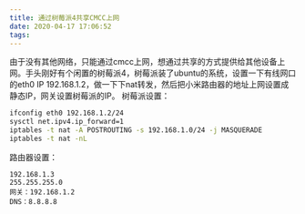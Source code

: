 ```yaml
---
title: 通过树莓派4共享CMCC上网
date: 2020-04-17 17:06:52
tags:
---
```


由于没有其他网络，只能通过cmcc上网，想通过共享的方式提供给其他设备上网。手头刚好有个闲置的树莓派4，树莓派装了ubuntu的系统，设置一下有线网口的eth0 IP 192.168.1.2，做一下下nat转发，然后把小米路由器的地址上网设置成静态IP，网关设置树莓派的IP。
树莓派设置：

```sh
ifconfig eth0 192.168.1.2/24
sysctl net.ipv4.ip_forward=1
iptables -t nat -A POSTROUTING -s 192.168.1.0/24 -j MASQUERADE
iptables -t nat -nL
```

路由器设置：

```
192.168.1.3
255.255.255.0
网关：192.168.1.2
DNS：8.8.8.8
```
